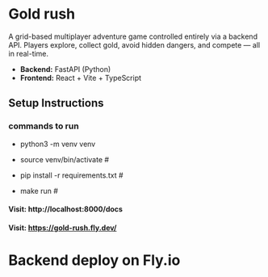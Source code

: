 # Gold rush

A grid-based multiplayer adventure game controlled entirely via a backend API. Players explore, collect gold, avoid hidden dangers, and compete — all in real-time.

- **Backend:** FastAPI (Python)
- **Frontend:** React + Vite + TypeScript

## Setup Instructions

### commands to run

- python3 -m venv venv <!-- Create virtual environment -->
- source venv/bin/activate # <!-- Activate virtual environment -->

- pip install -r requirements.txt # <!-- Install dependencies -->
- make run # <!-- Run the backend API -->

#### Visit: http://localhost:8000/docs

#### Visit: https://gold-rush.fly.dev/

# Backend deploy on Fly.io
